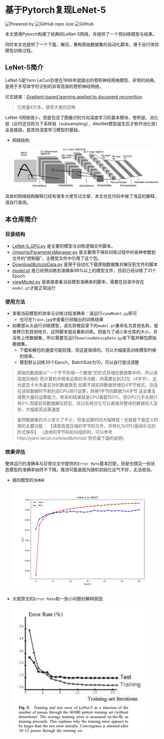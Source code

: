# 基于Pytorch复现LeNet-5
![Powered by](https://img.shields.io/badge/Based_on-Pytorch-blue?logo=pytorch)
![GitHub repo size](https://img.shields.io/github/repo-size/SunnyHaze/LeNet5-Pytorch?logo=hack%20the%20box)
![GitHub](https://img.shields.io/github/license/Sunnyhaze/LeNet5-Pytorch?logo=license)

本文使用Pytorch构建了经典的LeNet-5网络，并提供了一个预训练模型与结果。

同时本文也提供了一个下载、解压、重构原始数据集的自动化脚本，便于自行体验模型训练过程。
## LeNet-5简介
LeNet-5是Yann LeCun巨佬在1998年就提出的卷积神经网络模型，非常的经典。是用于手写体字符识别的非常高效的卷积神经网络。

论文链接：[Gradient-based learning applied to document recognition](https://ieeexplore.ieee.org/abstract/document/726791)
> 引用量4万多，感受大佬的恐怖

LeNet-5网络很小，但是包含了图像识别方向深度学习的基本模块，卷积层，池化层（此时还仅称为下采样层（subsampling），AlexNet模型诞生后才称作池化层）全连接层。是其他深度学习模型的基础。

+ 网络结构

  ![](/images/Architecture.jpg)

具体的网络结构解释已经有很多大佬写过文章，本文也在代码中做了浅显的解释，请自行查阅。
## 本仓库简介
### 目录结构
- [LeNet-5_GPU.py](LeNet-5_GPU.py) 是主要的模型与训练逻辑文件脚本。
- [/imports/ParametersManager.py](imports/ParametersManager.py) 是主要用于保存训练过程中的各种参数到文件的“控制器”。主模型文件中引用了这个包。
- [Download&UnzipData.py](Download&UnzipData.py) 是用于自动化下载原始数据集并解压到文件的脚本
- [model.pt](model.pt) 是已经预训练到准确率98%以上的模型文件，目前已经训练了31个Epoch
- [viewModel.py](viewModel.py) 是直接查看当前模型准确率的脚本，需要在目录中存在`model.pt`才能正常运行

### 使用方法
- 查看当前模型的效率与训练过程准确率：请运行`viewModel.py`即可
  - 也可在`Train.jpg`中查看已经输出的训练结果
- 如果想从头自行训练模型，请先将根目录下的`model.pt`重命名为其他名称，或者拷贝到其他地方，这样脚本就会重新训练。但是为了减小本仓库的大小，并没有上传数据集，所以需要先运行`Download&UnzipData.py`来下载并解包原始数据集。
  - 下载和解包的速度可能较慢，但这是值得的。可以大幅提高训练模型时候的效率。
  - 模型默认训练30个Epoch，BatchSize为10，可以自行尝试调整
> 原始的数据是以“一个字节存储一个数值”的形式存储在数据集中的，所以是高度压缩的
而计算机中用来运算的浮点数，则需要达到32位（4字节），这也是显卡大多最支持的数据类型
如果不提前将数据转储位4字节格式，则会在读取数据时不断的由CPU进行运算，转换1字节的数据为4字节
这会重复浪费大量的运算能力，带来的结果就是CPU满载100%，但GPU几乎长期只有0%
而提前将数据解压好后，经过系统优化可以直接将整块的数据存入显存，大幅提高运算速度

>虽然数据集的大小变大了不少，但是运算时间大幅降低！也就是下面定义的类的主要功能：
【读取高度压缩的字节码文件，并转化为GPU喜闻乐见的形式保存】
（具体的字节码如何组织的，可以参考http://yann.lecun.com/exdb/mnist/ 网页最下面的说明）
### 效果评估
整体运行的准确率与巨佬论文中提供的`Error Rate`基本匹配，但是也偶见一些状态模型的准确率始终不下降。推测可能是因为随机初始化运气不好，无法收敛。
+ 我的模型的`准确率`

  ![](Train.jpg)
  
+ 大佬原文的`Error Rate`和一些小问题的解释原因

  ![](images/PaperErrorRate.png)
